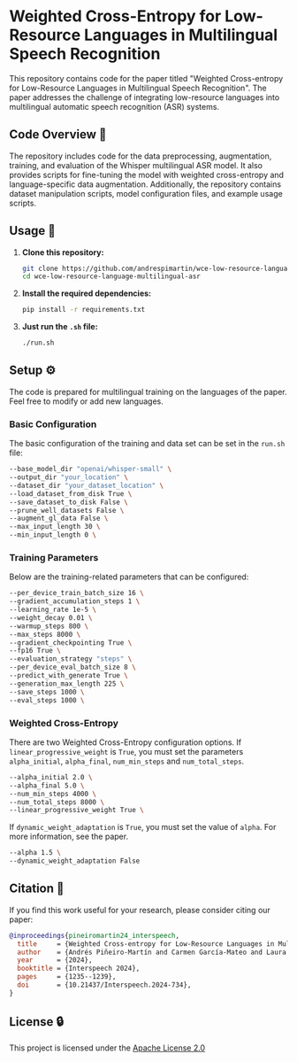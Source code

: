 # Weighted Cross-Entropy for Low-Resource Languages in Multilingual Speech Recognition

This repository contains code for the paper titled "Weighted Cross-entropy for Low-Resource Languages in Multilingual Speech Recognition". The paper addresses the challenge of integrating low-resource languages into multilingual automatic speech recognition (ASR) systems.

## Code Overview 📁

The repository includes code for the data preprocessing, augmentation, training, and evaluation of the Whisper multilingual ASR model. It also provides scripts for fine-tuning the model with weighted cross-entropy and language-specific data augmentation. Additionally, the repository contains dataset manipulation scripts, model configuration files, and example usage scripts.

## Usage 🚀

1. **Clone this repository:**

    ```bash
    git clone https://github.com/andrespimartin/wce-low-resource-language-multilingual-asr.git
    cd wce-low-resource-language-multilingual-asr
    ```

2. **Install the required dependencies:**

    ```bash
    pip install -r requirements.txt
    ```

3. **Just run the `.sh` file:**

    ```bash
    ./run.sh
    ```

## Setup ⚙️

The code is prepared for multilingual training on the languages of the paper. Feel free to modify or add new languages.

### Basic Configuration

The basic configuration of the training and data set can be set in the `run.sh` file:


```bash
--base_model_dir "openai/whisper-small" \
--output_dir "your_location" \
--dataset_dir "your_dataset_location" \
--load_dataset_from_disk True \
--save_dataset_to_disk False \
--prune_well_datasets False \
--augment_gl_data False \
--max_input_length 30 \
--min_input_length 0 \
```

### Training Parameters

Below are the training-related parameters that can be configured:

```bash
--per_device_train_batch_size 16 \
--gradient_accumulation_steps 1 \
--learning_rate 1e-5 \
--weight_decay 0.01 \
--warmup_steps 800 \
--max_steps 8000 \
--gradient_checkpointing True \
--fp16 True \
--evaluation_strategy "steps" \
--per_device_eval_batch_size 8 \
--predict_with_generate True \
--generation_max_length 225 \
--save_steps 1000 \
--eval_steps 1000 \
```

### Weighted Cross-Entropy

There are two Weighted Cross-Entropy configuration options. If `linear_progressive_weight` is `True`, you must set the parameters `alpha_initial`, `alpha_final`, `num_min_steps` and `num_total_steps`. 

```bash
--alpha_initial 2.0 \
--alpha_final 5.0 \
--num_min_steps 4000 \
--num_total_steps 8000 \
--linear_progressive_weight True \
```

If `dynamic_weight_adaptation` is `True`, you must set the value of `alpha`. For more information, see the paper.

```bash
--alpha 1.5 \
--dynamic_weight_adaptation False
```

## Citation 📖

If you find this work useful for your research, please consider citing our paper:

```bibtex
@inproceedings{pineiromartin24_interspeech,
  title     = {Weighted Cross-entropy for Low-Resource Languages in Multilingual Speech Recognition},
  author    = {Andrés Piñeiro-Martín and Carmen García-Mateo and Laura Docio-Fernandez and María del Carmen López-Pérez and Georg Rehm},
  year      = {2024},
  booktitle = {Interspeech 2024},
  pages     = {1235--1239},
  doi       = {10.21437/Interspeech.2024-734},
}
```

## License 🔒

This project is licensed under the [Apache License 2.0](LICENSE)
